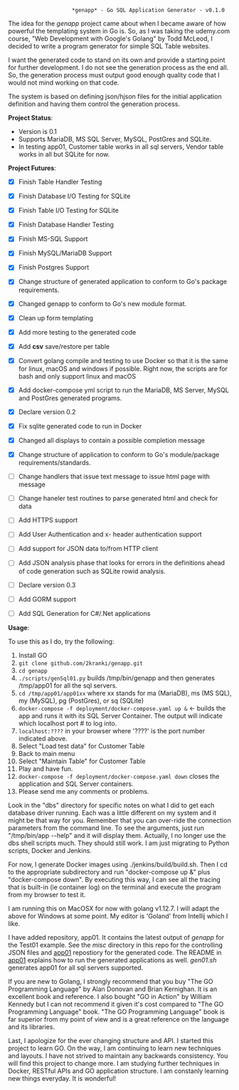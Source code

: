                         *genapp* - Go SQL Application Generator - v0.1.0

The idea for the *genapp* project came about when I became aware of how powerful the templating system in Go is.  So, as I was taking the udemy.com course, "Web Development with Google's Golang" by Todd McLeod, I decided to write a program generator for simple SQL Table websites.

I want the generated code to stand on its own and provide a starting
point for further development.  I do not see the generation process
as the end all. So, the generation process must output good enough
quality code that I would not mind working on that code.  

The system is based on defining json/hjson files for the initial application
definition and having them control the generation process.


**Project Status**:


* Version is 0.1
* Supports MariaDB, MS SQL Server, MySQL, PostGres and SQLite.
* In testing app01, Customer table works in all sql servers, Vendor table works
    in all but SQLite for now.


**Project Futures**:


- [x] Finish Table Handler Testing
- [x] Finish Database I/O Testing for SQLite
- [x] Finish Table I/O Testing for SQLite
- [x] Finish Database Handler Testing
- [x] Finish MS-SQL Support
- [x] Finish MySQL/MariaDB Support
- [x] Finish Postgres Support
- [x] Change structure of generated application to conform to Go's package requirements. 
- [x] Changed genapp to conform to Go's new module format.
- [x] Clean up form templating
- [x] Add more testing to the generated code
- [x] Add **csv** save/restore per table
- [x] Convert golang compile and testing to use Docker so that it is the same for linux, 
        macOS and windows if possible. Right now, the scripts are for bash and only
        support linux and macOS
- [x] Add docker-compose yml script to run the MariaDB, MS Server, MySQL and PostGres generated programs.
- [x] Declare version 0.2
- [x] Fix sqlite generated code to run in Docker
- [x] Changed all displays to contain a possible completion message
- [x] Change structure of application to conform to Go's module/package requirements/standards.
- [ ] Change handlers that issue text message to issue html page with message
- [ ] Change haneler test routines to parse generated html and check for data
- [ ] Add HTTPS support 
- [ ] Add User Authentication and x- header authentication support
- [ ] Add support for JSON data to/from HTTP client
- [ ] Add JSON analysis phase that looks for errors in the definitions ahead of
        code generation such as SQLite rowid analysis.
- [ ] Declare version 0.3
- [ ] Add GORM support 
- [ ] Add SQL Generation for C#/.Net applications 


**Usage**:


To use this as I do, try the following:
1. Install GO
2. `git clone github.com/2kranki/genapp.git`
3. `cd genapp`
5. `./scripts/genSql01.py` builds /tmp/bin/genapp and then generates /tmp/app01 for all the sql servers.
6. `cd /tmp/app01/app01xx` where xx stands for ma (MariaDB), ms (MS SQL), my (MySQL), pg (PostGres), or sq (SQLite)
7. `docker-compose -f deployment/docker-compose.yaml up &` <- builds the app and runs it with its SQL Server Container. The output will indicate which localhost port # to log into.
9. `localhost:????` in your browser where '????' is the port number indicated above.
10. Select "Load test data" for Customer Table
11. Back to main menu
12. Select "Maintain Table" for Customer Table
13. Play and have fun.
14. `docker-compose -f deployment/docker-compose.yaml down` closes the application and SQL Server containers. 
15. Please send me any comments or problems.

Look in the "dbs" directory for specific notes on what I did to get each database driver running.  Each was a little different on my system and it might be that way for you.  Remember that you can over-ride the connection parameters from the command line.  To see the arguments, just run "/tmp/bin/app --help" and it will display them.  Actually, I no longer use the dbs shell scripts much. They should still work. I am just migrating to Python scripts, Docker and Jenkins.

For now, I generate Docker images using ./jenkins/build/build.sh. Then I cd to the appropriate subdirectory and run "docker-compose up &" plus "docker-compose down". By executing this way, I can see all the tracing that is built-in (ie container log) on the terminal and execute the program from my browser to test it.


I am running this on MacOSX for now with golang v1.12.7.  I will adapt the above for Windows at some point.
My editor is 'Goland' from Intellij which I like.

I have added repository, app01. It contains the latest output of *genapp* for the Test01 example.  See the *misc* directory in this repo for the controlling JSON files and [app01](https://github.com/2kranki/app01) repostiory for the generated code. The README in [app01](https://github.com/2kranki/app01) explains how to run the generated applications as well. *gen01.sh* generates app01 for all sql servers supported.

If you are new to Golang, I strongly recommend that you buy "The GO Programming Language" by
Alan Donovan and Brian Kernighan.  It is an excellent book and reference.  I also bought "GO in Action" by William Kennedy but I can not recommend it given it's cost compared to "The GO Programming Language" book.  "The GO Programming Language" book is far superior from my point of view and is a great reference on the language and its libraries.

Last, I apologize for the ever changing structure and API. I started this project to learn GO. On the way, I am continuing to learn new techniques and layouts. I have not strived to maintain any backwards consistency. You will find this project to change more. I am studying further techniques in Docker, RESTful APIs and GO application structure. I am constanly learning new things everyday. It is wonderful!
